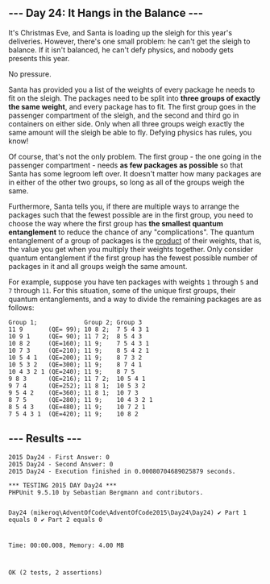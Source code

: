 <article class="day-desc"><h2>--- Day 24: It Hangs in the Balance ---</h2><p>It's Christmas Eve, and Santa is loading up the sleigh for this year's deliveries.  However, there's one small problem: he can't get the sleigh to balance.  If it isn't balanced, he can't defy physics, and nobody gets presents this year.</p>
<p>No pressure.</p>
<p>Santa has provided you a list of the weights of every package he needs to fit on the sleigh.  The packages need to be split into <b>three groups of exactly the same weight</b>, and every package has to fit.  The first group goes in the passenger compartment of the sleigh, and the second and third go in containers on either side.  Only when all three groups weigh exactly the same amount will the sleigh be able to fly.  Defying physics has rules, you know!</p>
<p>Of course, that's not the only problem.  The first group - the one going in the passenger compartment - needs <b>as few packages as possible</b> so that Santa has some legroom left over.  It doesn't matter how many packages are in either of the other two groups, so long as all of the groups weigh the same.</p>
<p>Furthermore, Santa tells you, if there are multiple ways to arrange the packages such that the fewest possible are in the first group, you need to choose the way where the first group has <b>the smallest quantum entanglement</b> to reduce the chance of any <span title="Santa does not elaborate on what he means by this, but the cringe he makes indicates that it wouldn't be pretty.">"complications"</span>.  The quantum entanglement of a group of packages is the <a href="https://en.wikipedia.org/wiki/Product_%28mathematics%29">product</a> of their weights, that is, the value you get when you multiply their weights together.  Only consider quantum entanglement if the first group has the fewest possible number of packages in it and all groups weigh the same amount.</p>
<p>For example, suppose you have ten packages with weights <code>1</code> through <code>5</code> and <code>7</code> through <code>11</code>.  For this situation, some of the unique first groups, their quantum entanglements, and a way to divide the remaining packages are as follows:</p>
<pre><code>Group 1;             Group 2; Group 3
11 9       (QE= 99); 10 8 2;  7 5 4 3 1
10 9 1     (QE= 90); 11 7 2;  8 5 4 3
10 8 2     (QE=160); 11 9;    7 5 4 3 1
10 7 3     (QE=210); 11 9;    8 5 4 2 1
10 5 4 1   (QE=200); 11 9;    8 7 3 2
10 5 3 2   (QE=300); 11 9;    8 7 4 1
10 4 3 2 1 (QE=240); 11 9;    8 7 5
9 8 3      (QE=216); 11 7 2;  10 5 4 1
9 7 4      (QE=252); 11 8 1;  10 5 3 2
9 5 4 2    (QE=360); 11 8 1;  10 7 3
8 7 5      (QE=280); 11 9;    10 4 3 2 1
8 5 4 3    (QE=480); 11 9;    10 7 2 1
7 5 4 3 1  (QE=420); 11 9;    10 8 2
</code></pre>


</article>

<form method="post" action="24/answer"><input type="hidden" name="level" value="1"></form>
<h2>--- Results ---</h2>
<pre><code>2015 Day24 - First Answer: 0
2015 Day24 - Second Answer: 0
2015 Day24 - Execution finished in 0.00080704689025879 seconds.
</code></pre>
<pre><code>*** TESTING 2015 DAY Day24 ***
PHPUnit 9.5.10 by Sebastian Bergmann and contributors.

Day24 (mikeroq\AdventOfCode\AdventOfCode2015\Day24\Day24)
 ✔ Part 1 equals 0
 ✔ Part 2 equals 0

Time: 00:00.008, Memory: 4.00 MB

OK (2 tests, 2 assertions)
</code></pre>